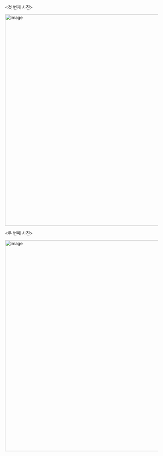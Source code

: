 <첫 번재 사진>


<img width="563" height="694" alt="image" src="https://github.com/user-attachments/assets/4e70789e-ca06-4d13-a603-b346edf44b0a" />






<두 번째 사진>


<img width="541" height="693" alt="image" src="https://github.com/user-attachments/assets/aa81522c-3528-4bd3-b11b-4626e9fdd1f4" />

